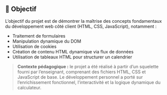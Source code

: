 ## 🎯 Objectif

L’objectif du projet est de démontrer la maîtrise des concepts fondamentaux du développement web côté client (HTML, CSS, JavaScript), notamment :

- Traitement de formulaires
- Manipulation dynamique du DOM
- Utilisation de cookies
- Création de contenu HTML dynamique via flux de données
- Utilisation de tableaux HTML pour structurer un calendrier

> **Contexte pédagogique :** le projet a été réalisé à partir d’un squelette fourni par l’enseignant, comprenant des fichiers HTML, CSS et JavaScript de base. Le développement personnel a porté sur l’enrichissement fonctionnel, l’interactivité et la logique dynamique du calculateur.
